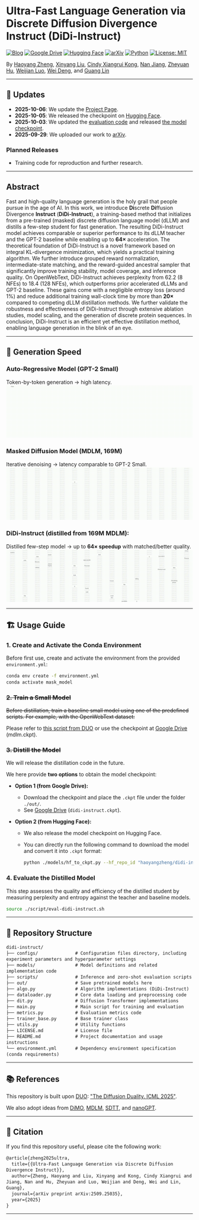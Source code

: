# Ultra-Fast Language Generation via <br>Discrete Diffusion Divergence Instruct (DiDi-Instruct)

[![Blog](https://img.shields.io/badge/Blog-0366d6?logo=rss&logoColor=white)](https://haoyangzheng.github.io/research/didi-instruct/)
[![Google Drive](https://img.shields.io/badge/GoogleDrive-34a853?logo=google-drive&logoColor=white)](https://drive.google.com/drive/folders/1bQlwZoaowkGy3FXnrtb4YEleKIDHrQNE?usp=sharing)
[![Hugging Face](https://img.shields.io/badge/Hugging%20Face-ff6f00?logo=huggingface&logoColor=white)](https://huggingface.co/haoyangzheng/didi-instruct-small)
[![arXiv](https://img.shields.io/badge/arXiv-2509.25035-b31b1b?logo=arxiv&logoColor=white)](https://arxiv.org/abs/2509.25035)
[![Python](https://img.shields.io/badge/Python-3.12.11-yellow?logo=python&logoColor=white)](https://github.com/haoyangzheng-ai/didi-instruct/blob/main/environment.yml) 
[![License: MIT](https://img.shields.io/badge/License-MIT-green.svg?logo=opensourceinitiative&logoColor=white)](./LICENSE.md)

By [Haoyang Zheng](https://scholar.google.com/citations?hl=en&user=cq_f7MUAAAAJ&view_op=list_works&sortby=pubdate), [Xinyang Liu](https://xinyangatk.github.io/), [Cindy Xiangrui Kong](https://xiangruikong.com/), [Nan Jiang](https://jiangnanhugo.github.io/), [Zheyuan Hu](https://scholar.google.com/citations?user=On2YFigAAAAJ&hl=zh-CN),
[Weijian Luo](https://pkulwj1994.github.io/), [Wei Deng](https://www.weideng.org/), and [Guang Lin](https://www.math.purdue.edu/~lin491/)

---

## 🔄 Updates

* **2025-10-06**: We update the [Project Page](https://haoyangzheng.github.io/research/didi-instruct/).
* **2025-10-05**: We released the checkpoint on [Hugging Face](https://huggingface.co/haoyangzheng/didi-instruct-small).
* **2025-10-03**: We updated the [evaluation code](https://github.com/haoyangzheng-ai/didi-instruct/blob/main/scripts/eval-didi-instruct.sh) and released [the model checkpoint](https://drive.google.com/drive/folders/1bQlwZoaowkGy3FXnrtb4YEleKIDHrQNE?usp=sharing).
* **2025-09-29**: We uploaded our work to [arXiv](https://arxiv.org/abs/2509.25035).

### Planned Releases

* Training code for reproduction and further research.

---

## Abstract

Fast and high-quality language generation is the holy grail that people pursue in the age of AI. In this work, we introduce **Di**screte **Di**ffusion Divergence **Instruct** (**DiDi-Instruct**), a training-based method that initializes from a pre-trained (masked) discrete diffusion language model (dLLM) and distills a few-step student for fast generation. The resulting DiDi-Instruct model achieves comparable or superior performance to its dLLM teacher and the GPT-2 baseline while enabling up to **64×** acceleration. The theoretical foundation of DiDi-Instruct is a novel framework based on integral KL-divergence minimization, which yields a practical training algorithm. We further introduce grouped reward normalization, intermediate-state matching, and the reward-guided ancestral sampler that significantly improve training stability, model coverage, and inference quality. On OpenWebText, DiDi-Instruct achieves perplexity from 62.2 (8 NFEs) to 18.4 (128 NFEs), which outperforms prior accelerated dLLMs and GPT-2 baseline. These gains come with a negligible entropy loss (around 1\%) and reduce additional training wall-clock time by more than **20×** compared to competing dLLM distillation methods. We further validate the robustness and effectiveness of DiDi-Instruct through extensive ablation studies, model scaling, and the generation of discrete protein sequences. In conclusion, DiDi-Instruct is an efficient yet effective distillation method, enabling language generation in the blink of an eye.

---

## 🚀 Generation Speed

### Auto-Regressive Model (GPT-2 Small)
Token-by-token generation → high latency.
![ARM](https://github.com/haoyangzheng-ai/didi-instruct/blob/main/demos/arm.gif)

### Masked Diffusion Model (MDLM, 169M)
Iterative denoising → latency comparable to GPT-2 Small.
![MDLM](https://github.com/haoyangzheng-ai/didi-instruct/blob/main/demos/mdlm.gif)

### DiDi-Instruct (distilled from 169M MDLM):
Distilled few-step model → up to **64× speedup** with matched/better quality.
![DiDi-Instruct](https://github.com/haoyangzheng-ai/didi-instruct/blob/main/demos/didi-instruct.gif)

---

## 🏗️ Usage Guide

### 1. Create and Activate the Conda Environment

Before first use, create and activate the environment from the provided `environment.yml`:

```bash
conda env create -f environment.yml
conda activate mask_model
```

### ~~2. Train a Small Model~~

~~Before distillation, train a baseline small model using one of the predefined scripts. For example, with the OpenWebText dataset:~~

Please refer to [this script from DUO](https://github.com/s-sahoo/duo/blob/main/scripts/train_owt_mdlm.sh) or use the checkpoint at [Google Drive](https://drive.google.com/drive/folders/16LuuptK7Xfk-vzhQYZBZ0SA-B-BFluau) (mdlm.ckpt).

### ~~3. Distill the Model~~

We will release the distillation code in the future. 

We here provide **two options** to obtain the model checkpoint:

- **Option 1 (from Google Drive):**  
  - Download the checkpoint and place the `.ckpt` file under the folder `./out/`.  
  - See [Google Drive](https://drive.google.com/drive/folders/1bQlwZoaowkGy3FXnrtb4YEleKIDHrQNE?usp=sharing) (`didi-instruct.ckpt`).  

- **Option 2 (from Hugging Face):**  
  - We also release the model checkpoint on Hugging Face.  
  - You can directly run the following command to download the model and convert it into `.ckpt` format:  

    ```bash
    python ./models/hf_to_ckpt.py --hf_repo_id "haoyangzheng/didi-instruct-small" --output_dir "/your_code_path/didi-instruct/out/didi-instruct.ckpt"
    ```

### 4. Evaluate the Distilled Model

This step assesses the quality and efficiency of the distilled student by measuring perplexity and entropy against the teacher and baseline models.

```bash
source ./script/eval-didi-instruct.sh
```

---
## 📁 Repository Structure

```
didi-instruct/
├── configs/              # Configuration files directory, including experiment parameters and hyperparameter settings
├── models/               # Model definitions and related implementation code
├── scripts/              # Inference and zero-shot evaluation scripts
├── out/                  # Save pretrained models here
├── algo.py               # Algorithm implementations (DiDi-Instruct)
├── dataloader.py         # Core data loading and preprocessing code
├── dit.py                # Diffusion Transformer implementations
├── main.py               # Main script for training and evaluation
├── metrics.py            # Evaluation metrics code
├── trainer_base.py       # Base trainer class
├── utils.py              # Utility functions
├── LICENSE.md            # License file
├── README.md             # Project documentation and usage instructions
└── environment.yml       # Dependency environment specification (conda requirements)
```
---

## 📚 References

This repository is built upon [DUO](https://github.com/s-sahoo/duo): ["The Diffusion Duality. ICML 2025"](https://arxiv.org/abs/2506.10892).

We also adopt ideas from [DiMO](https://github.com/yuanzhi-zhu/DiMO), [MDLM](https://github.com/kuleshov-group/mdlm), [SDTT](https://github.com/jdeschena/sdtt), and [nanoGPT](https://github.com/karpathy/nanoGPT).

---

## 📖 Citation

If you find this repository useful, please cite the following work:

```
@article{zheng2025ultra,
  title={{Ultra-Fast Language Generation via Discrete Diffusion Divergence Instruct}},
  author={Zheng, Haoyang and Liu, Xinyang and Kong, Cindy Xiangrui and Jiang, Nan and Hu, Zheyuan and Luo, Weijian and Deng, Wei and Lin, Guang},
  journal={arXiv preprint arXiv:2509.25035},
  year={2025}
}
```

---
